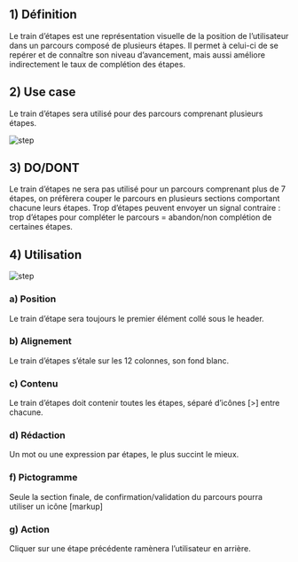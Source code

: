 ## 1) Définition

Le train d’étapes est une représentation visuelle de la position de l’utilisateur dans un parcours composé de plusieurs étapes. Il permet à celui-ci de se repérer et de connaître son niveau d’avancement, mais aussi améliore indirectement le taux de complétion des étapes.

## 2) Use case

Le train d’étapes sera utilisé pour des parcours comprenant plusieurs étapes.

<p><img src="../../assets/images/step/step-01.jpg" alt="step" class="tk-markdown__img-fullscreen" /></p>

## 3) DO/DONT

Le train d’étapes ne sera pas utilisé pour un parcours comprenant plus de 7 étapes, on préfèrera couper le parcours en plusieurs sections comportant chacune leurs étapes.
Trop d’étapes peuvent envoyer un signal contraire : trop d’étapes pour compléter le parcours = abandon/non complétion de certaines étapes.

## 4) Utilisation

<p><img src="../../assets/images/step/step-02.jpg" alt="step" class="tk-markdown__img-fullscreen" /></p>

### a) Position

Le train d’étape sera toujours le premier élément collé sous le header.

### b) Alignement

Le train d’étapes s’étale sur les 12 colonnes, son fond blanc.

### c) Contenu

Le train d’étapes doit contenir toutes les étapes, séparé d’icônes [>] entre chacune.

### d) Rédaction

Un mot ou une expression par étapes, le plus succint le mieux.

### f) Pictogramme

Seule la section finale, de confirmation/validation du parcours pourra utiliser un icône [markup]

### g) Action

Cliquer sur une étape précédente ramènera l’utilisateur en arrière.
